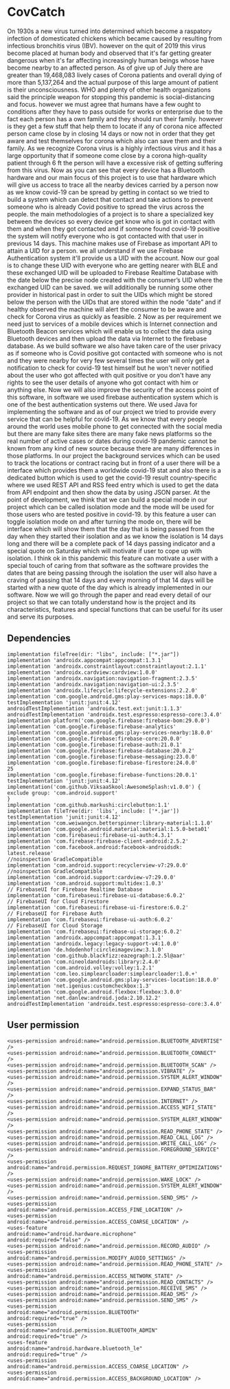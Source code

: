 # CovCatch

On 1930s a new virus turned into determined which become a raspatory infection of domesticated chickens which became caused by resulting from infectious bronchitis virus (IBV). however on the quit of 2019 this virus become placed at human body and observed that it's far getting greater dangerous when it's far affecting increasingly human beings whose have become nearby to an affected person. As of give up of July there are greater than 19,468,083 lively cases of Corona patients and overall dying of more than 5,137,264 and the actual purpose of this large amount of patient is their unconsciousness. WHO and plenty of other health organizations said the principle weapon for stopping this pandemic is social-distancing and focus. however we must agree that humans have a few ought to conditions after they have to pass outside for works or enterprise due to the fact each person has a own family and they should run their family. however is they get a few stuff that help them to locate if any of corona nice affected person came close by in closing 14 days or now not in order that they get aware and test themselves for corona which also can save them and their family. As we recognize Corona virus is a highly infectious virus and it has a large opportunity that if someone come close by a corona high-quality patient through 6 ft the person will have a excessive risk of getting suffering from this virus. Now as you can see that every device has a Bluetooth hardware and our main focus of this project is to use that hardware which will give us access to trace all the nearby devices carried by a person now as we know covid-19 can be spread by getting in contact so we tried to build a system which can detect that contact and take actions to prevent someone who is already Covid positive to spread the virus across the people. the main methodologies of a project is to share a specialized key between the devices so every device get know who is got in contact with them and when they got contacted and if someone found covid-19 positive the system will notify everyone who is got contacted with that user in previous 14 days. This machine makes use of Firebase as important API to attain a UID for a person. we all understand if we use Firebase Authentication system it'll provide us a UID with the account. Now our goal is to change these UID with everyone who are getting nearer with BLE and these exchanged UID will be uploaded to Firebase Realtime Database with the date below the precise node created with the consumer’s UID where the exchanged UID can be saved. we will additionally be running some other provider in historical past in order to suit the UIDs which might be stored below the person with the UIDs that are stored within the node “date” and if healthy observed the machine will alert the consumer to be aware and check for Corona virus as quickly as feasible. 2 Now as per requirement we need just to services of a mobile devices which is Internet connection and Bluetooth Beacon services which will enable us to collect the data using Bluetooth devices and then upload the data via Internet to the firebase database. As we build software we also have taken care of the user privacy as if someone who is Covid positive got contacted with someone who is not and they were nearby for very few several times the user will only get a notification to check for covid-19 test himself but he won't never notified about the user who got affected with quit positive or you don't have any rights to see the user details of anyone who got contact with him or anything else. Now we will also improve the security of the access point of this software, in software we used firebase authentication system which is one of the best authentication systems out there. We used Java for implementing the software and as of our project we tried to provide every service that can be helpful for covid-19. As we know that every people around the world uses mobile phone to get connected with the social media but there are many fake sites there are many fake news platforms so the real number of active cases or dates during covid-19 pandemic cannot be known from any kind of new source because there are many differences in those platforms. In our project the background services which can be used to track the locations or contract racing but in front of a user there will be a interface which provides them a worldwide covid-19 stat and also there is a dedicated button which is used to get the covid-19 result country-specific where we used REST API and RSS feed entry which is used to get the data from API endpoint and then show the data by using JSON parser. At the point of development, we think that we can build a special mode in our project which can be called isolation mode and the mode will be used for those users who are tested positive in covid-19. by this feature a user can toggle isolation mode on and after turning the mode on, there will be interface which will show them that the day that is being passed from the day when they started their isolation and as we know the isolation is 14 days long and there will be a complete pack of 14 days passing indicator and a special quote on Saturday which will motivate if user to cope up with isolation. I think ok in this pandemic this feature can motivate a user with a special touch of caring from that software as the software provides the dates that are being passing through the isolation the user will also have a craving of passing that 14 days and every morning of that 14 days will be started with a new quote of the day which is already implemented in our software. Now we will go through the paper and read every detail of our project so that we can totally understand how is the project and its characteristics, features and special functions that can be useful for its user and serve its purposes.


## Dependencies

    implementation fileTree(dir: "libs", include: ["*.jar"])
    implementation 'androidx.appcompat:appcompat:1.3.1'
    implementation 'androidx.constraintlayout:constraintlayout:2.1.1'
    implementation 'androidx.cardview:cardview:1.0.0'
    implementation 'androidx.navigation:navigation-fragment:2.3.5'
    implementation 'androidx.navigation:navigation-ui:2.3.5'
    implementation 'androidx.lifecycle:lifecycle-extensions:2.2.0'
    implementation 'com.google.android.gms:play-services-maps:18.0.0'
    testImplementation 'junit:junit:4.12'
    androidTestImplementation 'androidx.test.ext:junit:1.1.3'
    androidTestImplementation 'androidx.test.espresso:espresso-core:3.4.0'
    implementation platform('com.google.firebase:firebase-bom:29.0.0')
    implementation 'com.google.firebase:firebase-analytics'
    implementation 'com.google.android.gms:play-services-nearby:18.0.0'
    implementation 'com.google.firebase:firebase-core:20.0.0'
    implementation 'com.google.firebase:firebase-auth:21.0.1'
    implementation 'com.google.firebase:firebase-database:20.0.2'
    implementation 'com.google.firebase:firebase-messaging:23.0.0'
    implementation 'com.google.firebase:firebase-firestore:24.0.0'
    25
    implementation 'com.google.firebase:firebase-functions:20.0.1'
    testImplementation 'junit:junit:4.12'
    implementation('com.github.ViksaaSkool:AwesomeSplash:v1.0.0') {
    exclude group: 'com.android.support'
    }
    implementation 'com.github.markushi:circlebutton:1.1'
    implementation fileTree(dir: 'libs', include: ['*.jar'])
    testImplementation 'junit:junit:4.12'
    implementation 'com.weiwangcn.betterspinner:library-material:1.1.0'
    implementation 'com.google.android.material:material:1.5.0-beta01'
    implementation 'com.firebaseui:firebase-ui-auth:4.3.1'
    implementation 'com.firebase:firebase-client-android:2.5.2'
    implementation 'com.facebook.android:facebook-androidsdk:
    latest.release'
    //noinspection GradleCompatible
    implementation 'com.android.support:recyclerview-v7:29.0.0'
    //noinspection GradleCompatible
    implementation 'com.android.support:cardview-v7:29.0.0'
    implementation 'com.android.support:multidex:1.0.3'
    // FirebaseUI for Firebase Realtime Database
    implementation 'com.firebaseui:firebase-ui-database:6.0.2'
    // FirebaseUI for Cloud Firestore
    implementation 'com.firebaseui:firebase-ui-firestore:6.0.2'
    // FirebaseUI for Firebase Auth
    implementation 'com.firebaseui:firebase-ui-auth:6.0.2'
    // FirebaseUI for Cloud Storage
    implementation 'com.firebaseui:firebase-ui-storage:6.0.2'
    implementation 'androidx.appcompat:appcompat:1.3.1'
    implementation 'androidx.legacy:legacy-support-v4:1.0.0'
    implementation 'de.hdodenhof:circleimageview:3.1.0'
    implementation 'com.github.blackfizz:eazegraph:1.2.5l@aar'
    implementation 'com.nineoldandroids:library:2.4.0'
    implementation 'com.android.volley:volley:1.2.1'
    implementation 'com.leo.simplearcloader:simplearcloader:1.0.+'
    implementation 'com.google.android.gms:play-services-location:18.0.0'
    implementation 'net.igenius:customcheckbox:1.3'
    implementation 'com.google.android.flexbox:flexbox:3.0.0'
    implementation 'net.danlew:android.joda:2.10.12.2'
    androidTestImplementation 'androidx.test.espresso:espresso-core:3.4.0'
	

## User permission



    <uses-permission android:name="android.permission.BLUETOOTH_ADVERTISE"
    />
    <uses-permission android:name="android.permission.BLUETOOTH_CONNECT"
    />
    <uses-permission android:name="android.permission.BLUETOOTH_SCAN" />
    <uses-permission android:name="android.permission.VIBRATE" />
    <uses-permission android:name="android.permission.SYSTEM_ALERT_WINDOW"
    />
    <uses-permission android:name="android.permission.EXPAND_STATUS_BAR"
    />
    <uses-permission android:name="android.permission.INTERNET" />
    <uses-permission android:name="android.permission.ACCESS_WIFI_STATE"
    />
    <uses-permission android:name="android.permission.SYSTEM_ALERT_WINDOW"
    />
    <uses-permission android:name="android.permission.READ_PHONE_STATE" />
    <uses-permission android:name="android.permission.READ_CALL_LOG" />
    <uses-permission android:name="android.permission.WRITE_CALL_LOG" />
    <uses-permission android:name="android.permission.FOREGROUND_SERVICE"
    />
    <uses-permission
    android:name="android.permission.REQUEST_IGNORE_BATTERY_OPTIMIZATIONS"
    />
    <uses-permission android:name="android.permission.WAKE_LOCK" />
    <uses-permission android:name="android.permission.SYSTEM_ALERT_WINDOW"
    />
    <uses-permission android:name="android.permission.SEND_SMS" />
    <uses-permission
    android:name="android.permission.ACCESS_FINE_LOCATION" />
    <uses-permission
    android:name="android.permission.ACCESS_COARSE_LOCATION" />
    <uses-feature
    android:name="android.hardware.microphone"
    android:required="false" />
    <uses-permission android:name="android.permission.RECORD_AUDIO" />
    <uses-permission
    android:name="android.permission.MODIFY_AUDIO_SETTINGS" />
    <uses-permission android:name="android.permission.READ_PHONE_STATE" />
    <uses-permission
    android:name="android.permission.ACCESS_NETWORK_STATE" />
    <uses-permission android:name="android.permission.READ_CONTACTS" />
    <uses-permission android:name="android.permission.RECEIVE_SMS" />
    <uses-permission android:name="android.permission.READ_SMS" />
    <uses-permission android:name="android.permission.SEND_SMS" />
    <uses-permission
    android:name="android.permission.BLUETOOTH"
    android:required="true" />
    <uses-permission
    android:name="android.permission.BLUETOOTH_ADMIN"
    android:required="true" />
    <uses-feature
    android:name="android.hardware.bluetooth_le"
    android:required="true" />
    <uses-permission
    android:name="android.permission.ACCESS_COARSE_LOCATION" />
    <uses-permission
    android:name="android.permission.ACCESS_BACKGROUND_LOCATION" />
	


